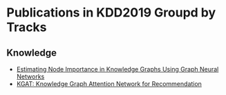 # Publications in KDD2019 Groupd by Tracks
## Knowledge
- [Estimating Node Importance in Knowledge Graphs Using Graph Neural Networks](./GNN_KDD2019/README.md)
- [KGAT: Knowledge Graph Attention Network for Recommendation](./KAGT_KDD2019/README.md)
